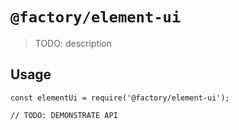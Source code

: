 # `@factory/element-ui`

> TODO: description

## Usage

```
const elementUi = require('@factory/element-ui');

// TODO: DEMONSTRATE API
```
